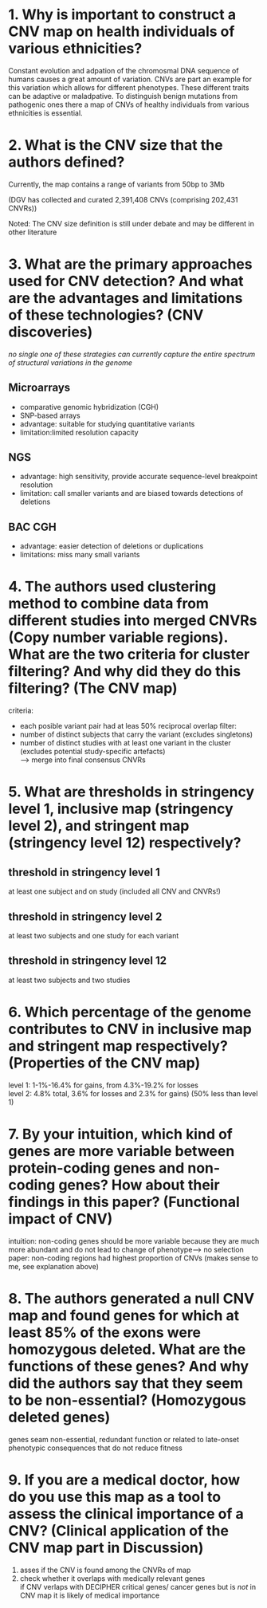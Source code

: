 # 1. Why is important to construct a CNV map on health individuals of various ethnicities?

Constant evolution and adpation of the chromosmal DNA sequence of humans causes a great amount of variation. CNVs are part an example for this variation which allows for different phenotypes. These different traits can be adaptive or maladpative. To distinguish benign mutations from pathogenic ones there a map of CNVs of healthy individuals from various ethnicities is essential.

# 2. What is the CNV size that the authors defined? 
Currently, the map contains a range of variants from 50bp to 3Mb


(DGV has collected and curated 2,391,408 CNVs (comprising 202,431 CNVRs))

Noted: The CNV size definition is still under debate and may be different in other literature
# 3. What are the primary approaches used for CNV detection? And what are the advantages and limitations of these technologies? (CNV discoveries)
*no single one of these strategies can currently capture the entire spectrum of structural variations in the genome*
## Microarrays
- comparative genomic hybridization (CGH) 
- SNP-based arrays
- advantage: suitable for studying quantitative variants
- limitation:limited resolution capacity
## NGS
- advantage: high sensitivity, provide accurate sequence-level breakpoint resolution
- limitation: call smaller variants and are biased towards detections of deletions

## BAC CGH 
- advantage: easier detection of deletions or duplications
- limitations: miss many small variants

# 4. The authors used clustering method to combine data from different studies into merged CNVRs (Copy number variable regions). What are the two criteria for cluster filtering? And why did they do this filtering? (The CNV map)
criteria: 
- each posible variant pair had at leas 50% reciprocal overlap
filter:
- number of distinct subjects that carry the variant (excludes singletons)
- number of distinct studies with at least one variant in the cluster (excludes potential study-specific artefacts) \
--> merge into final consensus CNVRs

# 5. What are thresholds in stringency level 1, inclusive map (stringency level 2), and stringent map (stringency level 12) respectively?

## threshold in stringency level 1
at least one subject and on study (included all CNV and CNVRs!)
## threshold in stringency level 2
at least two subjects and one study for each variant
## threshold in stringency level 12
at least two subjects and two studies

# 6. Which percentage of the genome contributes to CNV in inclusive map and stringent map respectively? (Properties of the CNV map)
level 1: 1-1%-16.4% for gains, from 4.3%-19.2% for losses \
level 2: 4.8% total, 3.6% for losses and 2.3% for gains) (50% less than level 1)

# 7. By your intuition, which kind of genes are more variable between protein-coding genes and non-coding genes? How about their findings in this paper? (Functional impact of CNV)
intuition: non-coding genes should be more variable because they are much more abundant and do not lead to change of phenotype--> no selection \
paper: non-coding regions had highest proportion of CNVs (makes sense to me, see explanation above)

# 8. The authors generated a null CNV map and found genes for which at least 85% of the exons were homozygous deleted. What are the functions of these genes? And why did the authors say that they seem to be non-essential? (Homozygous deleted genes)
genes seam non-essential, redundant function or related to late-onset phenotypic consequences that do not reduce fitness
# 9. If you are a medical doctor, how do you use this map as a tool to assess the clinical importance of a CNV? (Clinical application of the CNV map part in Discussion) 
1. asses if the CNV is found among the CNVRs of map
2. check whether it overlaps with medically relevant genes \
if CNV verlaps with DECIPHER critical genes/ cancer genes but is *not* in CNV map it is likely of medical importance
